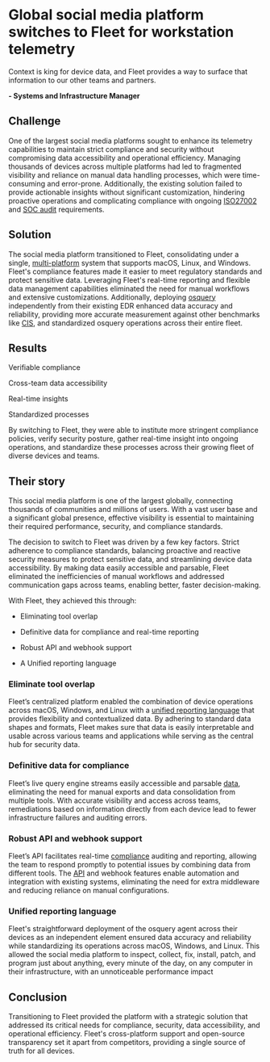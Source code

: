 # Global social media platform switches to Fleet for workstation telemetry

<div purpose="attribution-quote">

Context is king for device data, and Fleet provides a way to surface that information to our other teams and partners.

**- Systems and Infrastructure Manager**
</div>

##  Challenge

One of the largest social media platforms sought to enhance its telemetry capabilities to maintain strict compliance and security without compromising data accessibility and operational efficiency. Managing thousands of devices across multiple platforms had led to fragmented visibility and reliance on manual data handling processes, which were time-consuming and error-prone. Additionally, the existing solution failed to provide actionable insights without significant customization, hindering proactive operations and complicating compliance with ongoing [ISO27002](https://www.iso.org/standard/75652.html) and [SOC audit](https://en.wikipedia.org/wiki/System_and_Organization_Controls) requirements.

## Solution

The social media platform transitioned to Fleet, consolidating under a single, [multi-platform](https://fleetdm.com/orchestration) system that supports macOS, Linux, and Windows. Fleet's compliance features made it easier to meet regulatory standards and protect sensitive data. Leveraging Fleet's real-time reporting and flexible data management capabilities eliminated the need for manual workflows and extensive customizations. Additionally, deploying [osquery](https://osquery.io/) independently from their existing EDR enhanced data accuracy and reliability, providing more accurate measurement against other benchmarks like [CIS](https://www.cisecurity.org/cis-benchmarks), and standardized osquery operations across their entire fleet.

## Results

<div purpose="checklist">

Verifiable compliance

Cross-team data accessibility

Real-time insights

Standardized processes
</div>

By switching to Fleet, they were able to institute more stringent compliance policies, verify security posture, gather real-time insight into ongoing operations, and standardize these processes across their growing fleet of diverse devices and teams.


## Their story

This social media platform is one of the largest globally, connecting thousands of communities and millions of users. With a vast user base and a significant global presence, effective visibility is essential to maintaining their required performance, security, and compliance standards.

The decision to switch to Fleet was driven by a few key factors. Strict adherence to compliance standards, balancing proactive and reactive security measures to protect sensitive data, and streamlining device data accessibility. By making data easily accessible and parsable, Fleet eliminated the inefficiencies of manual workflows and addressed communication gaps across teams, enabling better, faster decision-making.


With Fleet, they achieved this through:

- Eliminating tool overlap

- Definitive data for compliance and real-time reporting

- Robust API and webhook support

- A Unified reporting language

### Eliminate tool overlap

Fleet’s centralized platform enabled the combination of device operations across macOS, Windows, and Linux with a [unified reporting language](https://fleetdm.com/docs/deploy/reference-architectures#mysql) that provides flexibility and contextualized data. By adhering to standard data shapes and formats, Fleet makes sure that data is easily interpretable and usable across various teams and applications while serving as the central hub for security data.

### Definitive data for compliance

Fleet’s live query engine streams easily accessible and parsable [data](https://fleetdm.com/tables/account_policy_data), eliminating the need for manual exports and data consolidation from multiple tools. With accurate visibility and access across teams, remediations based on information directly from each device lead to fewer infrastructure failures and auditing errors.

### Robust API and webhook support

Fleet’s API facilitates real-time [compliance](https://fleetdm.com/queries) auditing and reporting, allowing the team to respond promptly to potential issues by combining data from different tools. The [API](https://fleetdm.com/docs/rest-api/rest-api) and webhook features enable automation and integration with existing systems, eliminating the need for extra middleware and reducing reliance on manual configurations.

### Unified reporting language

Fleet's straightforward deployment of the osquery agent across their devices as an independent element ensured data accuracy and reliability while standardizing its operations across macOS, Windows, and Linux. This allowed the social media platform to inspect, collect, fix, install, patch, and program just about anything, every minute of the day, on any computer in their infrastructure, with an unnoticeable performance impact


## Conclusion

Transitioning to Fleet provided the platform with a strategic solution that addressed its critical needs for compliance, security, data accessibility, and operational efficiency. Fleet's cross-platform support and open-source transparency set it apart from competitors, providing a single source of truth for all devices.

<call-to-action></call-to-action>

<meta name="category" value="announcements">
<meta name="authorGitHubUsername" value="Drew-P-drawers">
<meta name="authorFullName" value="Andrew Baker">
<meta name="publishedOn" value="2024-12-16">
<meta name="articleTitle" value="Global social media platform migrates to Fleet">
<meta name="description" value="Global social media platform migrates to Fleet">
